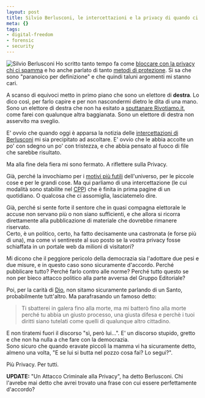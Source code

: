 ```yaml
--- 
layout: post
title: Silvio Berlusconi, le intercettazioni e la privacy di quando ci fa comodo
meta: {}
tags: 
- digital-freedom
- forensic
- security
---
```

![Silvio Berlusconi](http://www.repubblica.it/2005/i/sezioni/politica/interc2/intercdl/ap_6719269_05020.jpg)
Ho scritto tanto tempo fa come [bloccare con la privacy chi ci spamma][1] e ho anche parlato di tanto [metodi di protezione][2]. Si sa che sono "paranoico per definizione" e che quindi taluni argomenti mi stanno cari.  
  
A scanso di equivoci metto in primo piano che sono un elettore di **destra**. Lo dico così, per farlo capire e per non nascondermi dietro le dita di una mano. Sono un elettore di destra che non ha esitato a [sputtanare Rivotiamo.it][3], come farei con qualunque altra baggianata. Sono un elettore di destra non asservito ma sveglio.  
  
E' ovvio che quando oggi è apparsa la notizia delle [intercettazioni di Berlusconi][4] mi sia precipitato ad ascoltare. E' ovvio che le abbia accolte un po' con sdegno un po' con tristezza, e che abbia pensato al fuoco di file che sarebbe risultato.  
  
Ma alla fine dela fiera mi sono fermato. A riflettere sulla Privacy.  
  
Già, perché la invochiamo per i [motivi più futili][5] dell'universo, per le piccole cose e per le grandi cose. Ma qui parliamo di una intercettazione (le cui modalità sono stabilite nel [CPP][5]) che è finita in prima pagine di un quotidiano. O qualcosa che ci assomiglia, lasciatemelo dire.  
  
Già, perché si sente forte il sentore che in quasi compagna elettorale le accuse non servano più o non siano sufficienti, e che allora si ricorra direttamente alla pubblicazione di materiale che dovrebbe rimanere riservato.  
Certo, è un politico, certo, ha fatto decisamente una castronata (e forse più di una), ma come vi sentireste al suo posto se la vostra privacy fosse schiaffata in un portale web da milioni di visitatori?  
  
Mi dicono che il peggiore pericolo della democrazia sia l'adottare due pesi e due misure, e in questo caso sono sicuramente d'accordo. Perché pubblicare tutto? Perché farlo contro alle norme? Perché tutto questo se non per bieco attacco politico alla parte avversa del Gruppo Editoriale?  
  
Poi, per la carità di [Dio][6], non sitamo sicuramente parlando di un Santo, probabilmente tutt'altro. Ma parafrasando un famoso detto:  
  
> Ti sbatterei in galera fino alla morte, ma mi batterò fino alla morte perché tu abbia un giusto processo, una giusta difesa e perchè i tuoi diritti siano tutelati come quelli di qualunque altro cittadino.  
  
E non tiratemi fuori il discorso "sì, però lui...". E' un discorso stupido, gretto e che non ha nulla a che fare con la democrazia.  
Sono sicuro che quando eravate piccoli la mamma vi ha sicuramente detto, almeno una volta, "E se lui si butta nel pozzo cosa fai? Lo segui?".  
  
Più Privacy. Per tutti.  
  
**UPDATE:** "Un Attacco Criminale alla Privacy", ha detto Berlusconi. Chi l'avrebe mai detto che avrei trovato una frase con cui essere perfettamente d'accordo?


[1]: http://www.lastknight.com/2007/03/01/momisit-gli-spammer-italiani-di-wordpress/
[2]: http://www.lastknight.com/2006/02/05/tor-guida-allanonimato-in-30-secondi/
[3]: http://www.lastknight.com/2007/11/20/rivotiamoit-qualche-piccolo-problema/
[4]: http://espresso.repubblica.it/multimedia/1471644
[5]: http://consulentiprivacy.org/articoli/neonati-e-marketing-intervento-del-garante.html
[6]: http://www.medialaw.it/privacy/privacy/codproc.htm
[7]: http://www.lastknight.com/2007/07/03/dio-e-cattivo-e-censura-i-siti/ 

